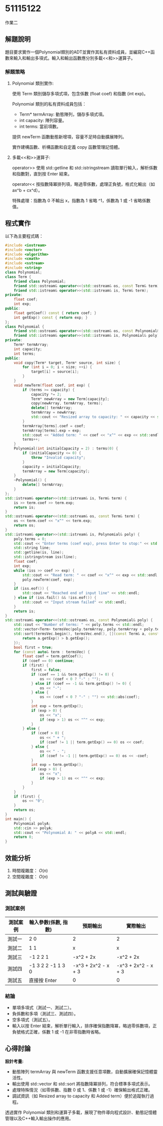 # 51115122

作業二

## 解題說明

題目要求實作一個Polynomial類別的ADT並實作其私有資料成員，並編寫C++函數來輸入和輸出多項式。輸入和輸出函數應分別多載<<和>>運算子。

### 解題策略

1. Polynomial 類別實作:
   
   使用 Term 類別儲存多項式項，包含係數 (float coef) 和指數 (int exp)。
    
   Polynomial 類別的私有資料成員包括：
   - Term* termArray: 動態陣列，儲存多項式項。
   - int capacity: 陣列容量。
   - int terms: 當前項數。
   
   提供 newTerm 函數動態新增項，容量不足時自動擴展陣列。

   實作建構函數、析構函數和自定義 copy 函數管理記憶體。
   
 2. 多載<<和>>運算子:

    operator>> 使用 std::getline 和 std::istringstream 讀取單行輸入，解析係數和指數對，直到按 Enter 結束。

    operator<< 按指數降冪排列項，略過零係數，處理正負號，格式化輸出（如 ax^b + cx^d）。

    特殊處理：指數為 0 不輸出 x，指數為 1 省略 ^1，係數為 1 或 -1 省略係數值。
## 程式實作

以下為主要程式碼：

```cpp
#include <iostream>
#include <vector>
#include <algorithm>
#include <cmath>
#include <sstream>
#include <string>
class Polynomial; 
class Term {
    friend class Polynomial;
    friend std::ostream& operator<<(std::ostream& os, const Term& term);
    friend std::istream& operator>>(std::istream& is, Term& term);
private:
    float coef;
    int exp;
public:
    float getCoef() const { return coef; }
    int getExp() const { return exp; }
};
class Polynomial {
    friend std::ostream& operator<<(std::ostream& os, const Polynomial& poly);
    friend std::istream& operator>>(std::istream& is, Polynomial& poly);
private:
    Term* termArray;
    int capacity;
    int terms;
public:
    void copy(Term* target, Term* source, int size) {
        for (int i = 0; i < size; ++i) {
            target[i] = source[i];
        }
    }
    void newTerm(float coef, int exp) {
        if (terms >= capacity) {
            capacity *= 2;
            Term* newArray = new Term[capacity];
            copy(newArray, termArray, terms);
            delete[] termArray;
            termArray = newArray;
            std::cout << "Resized array to capacity: " << capacity << std::endl;
        }
        termArray[terms].coef = coef;
        termArray[terms].exp = exp;
        std::cout << "Added term: " << coef << "x^" << exp << std::endl;
        terms++;
    }
    Polynomial(int initialCapacity = 2) : terms(0) {
        if (initialCapacity <= 0) {
            throw "Invalid capacity";
        }
        capacity = initialCapacity;
        termArray = new Term[capacity];
    }
    ~Polynomial() {
        delete[] termArray;
    }
};
std::istream& operator>>(std::istream& is, Term& term) {
    is >> term.coef >> term.exp;
    return is;
}
std::ostream& operator<<(std::ostream& os, const Term& term) {
    os << term.coef << "x^" << term.exp;
    return os;
}
std::istream& operator>>(std::istream& is, Polynomial& poly) {
    poly.terms = 0;
    std::cout << "Enter terms (coef exp), press Enter to stop:" << std::endl;
    std::string line;
    std::getline(is, line);
    std::istringstream iss(line);
    float coef;
    int exp;
    while (iss >> coef >> exp) {
        std::cout << "Read term: " << coef << "x^" << exp << std::endl;
        poly.newTerm(coef, exp);
    }
    if (iss.eof()) {
        std::cout << "Reached end of input line" << std::endl;
    } else if (iss.fail() && !iss.eof()) {
        std::cout << "Input stream failed" << std::endl;
    }
    return is;
}
std::ostream& operator<<(std::ostream& os, const Polynomial& poly) {
    std::cout << "Number of terms: " << poly.terms << std::endl;
    std::vector<Term> termsVec(poly.termArray, poly.termArray + poly.terms);
    std::sort(termsVec.begin(), termsVec.end(), [](const Term& a, const Term& b) {
        return a.getExp() > b.getExp();
    });
    bool first = true;
    for (const auto& term : termsVec) {
        float coef = term.getCoef();
        if (coef == 0) continue;
        if (first) {
            first = false;
            if (coef == 1 && term.getExp() != 0) {
                os << (coef < 0 ? "-" : "");
            } else if (coef == -1 && term.getExp() != 0) {
                os << "-";
            } else {
                os << (coef < 0 ? "-" : "") << std::abs(coef);
            }
            int exp = term.getExp();
            if (exp > 0) {
                os << "x";
                if (exp > 1) os << "^" << exp;
            }
        } else {
            if (coef > 0) {
                os << " + ";
                if (coef != 1 || term.getExp() == 0) os << coef;
            } else {
                os << " - ";
                if (coef != -1 || term.getExp() == 0) os << -coef;
            }
            int exp = term.getExp();
            if (exp > 0) {
                os << "x";
                if (exp > 1) os << "^" << exp;
            }
        }
    }
    if (first) {
        os << "0";
    }
    return os;
}
int main() {
    Polynomial polyA;
    std::cin >> polyA;
    std::cout << "Polynomial A: " << polyA << std::endl;
    return 0;
}
```

## 效能分析

1. 時間複雜度： $O(n)$ 
2. 空間複雜度： $O(n)$ 

## 測試與驗證

### 測試案例

| 測試案例 | 輸入參數(係數, 指數) | 預期輸出 | 實際輸出 |
|----------|--------------|----------|----------|
| 測試一   | 2  0               | 2                   | 2                   |
| 測試二   | 1  1               | x                   | x                   |
| 測試三   | -1  2  2  1        | -x^2 + 2x           | -x^2 + 2x           |
| 測試四   | -1 3 2 2 -1 1 3 0  | -x^3 + 2x^2 - x + 3 | -x^3 + 2x^2 - x + 3 |
| 測試五   | 直接按 Enter        | 0                   | 0                  |

### 結論
- 單項多項式（測試一、測試二）。
- 負係數和多項（測試三、測試四）。
- 空多項式（測試五）。
- 輸入以按 Enter 結束，解析單行輸入，排序確保指數降冪，略過零係數項，正負號格式正確，係數 1 或 -1 在非零指數時省略。

## 心得討論

 **設計考量:**
   - 動態陣列 termArray 與 newTerm 函數支援任意項數，自動擴展確保記憶體靈活性。
   - 輸出使用 std::vector 和 std::sort 將指數降冪排列，符合標準多項式表示。
   - 處理特殊情況（如零係數、指數 0 或 1、係數 1 或 -1）確保輸出格式正確。
   - 調試資訊（如 Resized array to capacity 和 Added term）便於追蹤執行過程。
     
透過實作 Polynomial 類別和運算子多載，展現了物件導向程式設計、動態記憶體管理以及C++輸入輸出操作的應用。
